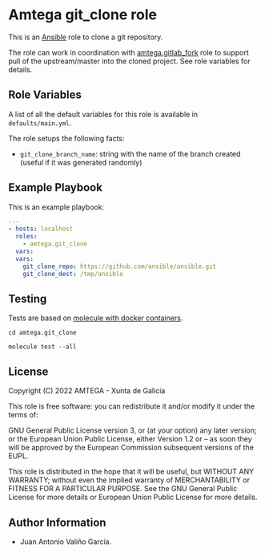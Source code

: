 # Amtega git_clone role

This is an [Ansible](http://www.ansible.com) role to clone a git repository.

The role can work in coordination with [amtega.gitlab_fork](https://galaxy.ansible.com/amtega/gitlab_fork) role to support pull of the upstream/master into the cloned project. See role variables for details.

## Role Variables

A list of all the default variables for this role is available in `defaults/main.yml`.

The role setups the following facts:

- `git_clone_branch_name`: string with the name of the branch created (useful if it was generated randomly)

## Example Playbook

This is an example playbook:

``` yaml
---
- hosts: localhost
  roles:  
    - amtega.git_clone
  vars:    
  vars:
    git_clone_repo: https://github.com/ansible/ansible.git
    git_clone_dest: /tmp/ansible
```

## Testing

Tests are based on [molecule with docker containers](https://molecule.readthedocs.io/en/latest/installation.html).

```shell
cd amtega.git_clone

molecule test --all
```

## License

Copyright (C) 2022 AMTEGA - Xunta de Galicia

This role is free software: you can redistribute it and/or modify it under the terms of:

GNU General Public License version 3, or (at your option) any later version; or the European Union Public License, either Version 1.2 or – as soon they will be approved by the European Commission ­subsequent versions of the EUPL.

This role is distributed in the hope that it will be useful, but WITHOUT ANY WARRANTY; without even the implied warranty of MERCHANTABILITY or FITNESS FOR A PARTICULAR PURPOSE.  See the GNU General Public License for more details or European Union Public License for more details.

## Author Information

- Juan Antonio Valiño García.

